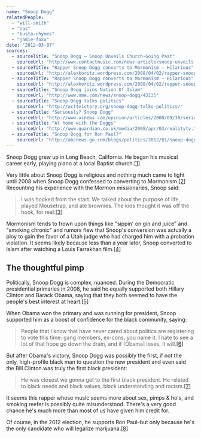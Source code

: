 ```yaml
---
name: "Snoop Dogg"
relatedPeople:
  - "will-smith"
  - "nas"
  - "busta-rhymes"
  - "jamie-foxx"
date: "2012-03-07"
sources:
  - sourceTitle: "Snoop Dogg – Snoop Unveils Church-Going Past"
    sourceUrl: "http://www.contactmusic.com/news-article/snoop-unveils-church.going-past"
  - sourceTitle: "Rapper Snoop Dogg converts to Mormonism – Hilarious"
    sourceUrl: "http://alexkoritz.wordpress.com/2008/04/02/rapper-snoop-dogg-converts-to-mormonism-hilarious/"
  - sourceTitle: "Rapper Snoop Dogg converts to Mormonism – Hilarious"
    sourceUrl: "http://alexkoritz.wordpress.com/2008/04/02/rapper-snoop-dogg-converts-to-mormonism-hilarious/"
  - sourceTitle: "Snoop Dogg joins Nation Of Islam"
    sourceUrl: "http://www.nme.com/news/snoop-dogg/43135"
  - sourceTitle: "Snoop Dogg talks politics"
    sourceUrl: "http://act4victory.org/snoop-dogg-talks-politics/"
  - sourceTitle: "Seriously? Snoop Dogg"
    sourceUrl: "http://www.usnews.com/opinion/articles/2008/09/30/seriously-snoop-dogg"
  - sourceTitle: "At home with the Doggs"
    sourceUrl: "http://www.guardian.co.uk/media/2008/apr/03/realitytv.television"
  - sourceTitle: "Snoop Dogg for Ron Paul?"
    sourceUrl: "http://abcnews.go.com/blogs/politics/2012/01/snoop-dogg-for-ron-paul/"
---
```


Snoop Dogg grew up in Long Beach, California. He began his musical career early, playing piano at a local Baptist church.<a class="source-citation" href="http://www.contactmusic.com/news-article/snoop-unveils-church.going-past" title="Snoop Dogg – Snoop Unveils Church-Going Past">[1]</a>

Very little about Snoop Dogg is religious and nothing much came to light until 2008 when Snoop Dogg confessed to converting to Mormonism.<a class="source-citation" href="http://alexkoritz.wordpress.com/2008/04/02/rapper-snoop-dogg-converts-to-mormonism-hilarious/" title="Rapper Snoop Dogg converts to Mormonism – Hilarious">[2]</a> Recounting his experience with the Mormon missionaries, Snoop said:

>I was hooked from the start. We talked about the purpose of life, played Mousetrap, and ate brownies. The kids thought it was off the hook, for real.<a class="source-citation" href="http://alexkoritz.wordpress.com/2008/04/02/rapper-snoop-dogg-converts-to-mormonism-hilarious/" title="Rapper Snoop Dogg converts to Mormonism – Hilarious">[3]</a>

Mormonism tends to frown upon things like "sippin' on gin and juice" and "smoking chronic" and rumors flew that Snoop's conversion was actually a ploy to gain the favor of a Utah judge who had charged him with a probation violation. It seems likely because less than a year later, Snoop converted to Islam after watching a Louis Farrakhan film.<a class="source-citation" href="http://www.nme.com/news/snoop-dogg/43135" title="Snoop Dogg joins Nation Of Islam">[4]</a>

## The thoughtful pimp

Politically, Snoop Dogg is complex, nuanced. During the Democratic presidential primaries in 2008, he said he equally supported both Hillary Clinton and Barack Obama, saying that they both seemed to have the people's best interest at heart.<a class="source-citation" href="http://act4victory.org/snoop-dogg-talks-politics/" title="Snoop Dogg talks politics">[5]</a>

When Obama won the primary and was running for president, Snoop supported him as a boost of confidence for the black community, saying:

>People that I know that have never cared about politics are registering to vote this time: gang members, ex-cons, you name it. I hate to see a lot of that hope go down the drain, and if [Obama] loses, it will.<a class="source-citation" href="http://www.usnews.com/opinion/articles/2008/09/30/seriously-snoop-dogg" title="Seriously? Snoop Dogg">[6]</a>

But after Obama's victory, Snoop Dogg was possibly the first, if not the only, high-profile black man to question the new president and even said the Bill Clinton was truly the first black president:

>He was closest we gonna get to the first black president. He related to black needs and black values, black understanding and racism.<a class="source-citation" href="http://www.guardian.co.uk/media/2008/apr/03/realitytv.television" title="At home with the Doggs">[7]</a>

It seems this rapper whose music seems more about sex, pimps & ho's, and smoking reefer is possibly quite misunderstood. There's a very good chance he's much more than most of us have given him credit for.

Of course, in the 2012 election, he supports Ron Paul–but only because he's the only candidate who will legalize marijuana.<a class="source-citation" href="http://abcnews.go.com/blogs/politics/2012/01/snoop-dogg-for-ron-paul/" title="Snoop Dogg for Ron Paul?">[8]</a>